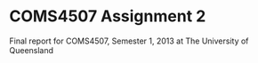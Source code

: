 COMS4507 Assignment 2
=============

Final report for COMS4507, Semester 1, 2013 at The University of Queensland
